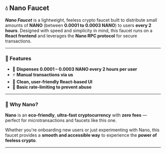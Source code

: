 ## 💧 **Nano Faucet**

**_Nano Faucet_** is a lightweight, feeless crypto faucet built to distribute small amounts of **NANO** (between **0.0001 to 0.0003 NANO**) to users **every 2 hours**. Designed with speed and simplicity in mind, this faucet runs on a **React frontend** and leverages the **Nano RPC protocol** for secure transactions.

---

### 🔧 Features

- 💸 **Dispenses 0.0001 – 0.0003 NANO every 2 hours per user**  
- ⚡ **Manual transactions via us**  
- 🧼 **Clean, user-friendly React-based UI**  
- 🔐 **Basic rate-limiting to prevent abuse**

---

### 🚀 Why Nano?

**Nano** is an **eco-friendly**, **ultra-fast cryptocurrency** with **zero fees** — perfect for microtransactions and faucets like this one.

Whether you're onboarding new users or just experimenting with Nano, this faucet provides a **smooth and accessible way** to experience the **power of feeless crypto**.

---
